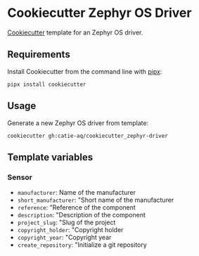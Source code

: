 # Cookiecutter Zephyr OS Driver

[Cookiecutter](https://github.com/audreyr/cookiecutter) template for an Zephyr OS driver.

## Requirements

Install Cookiecutter from the command line with [pipx](https://pypa.github.io/pipx/):

```shell
pipx install cookiecutter
```

## Usage

Generate a new Zephyr OS driver from template:

```shell
cookiecutter gh:catie-aq/cookiecutter_zephyr-driver
```

## Template variables

### Sensor
- `manufacturer`: Name of the manufacturer
- `short_manufacturer`: "Short name of the manufacturer
- `reference`: "Reference of the component
- `description`: "Description of the component
- `project_slug`: "Slug of the project
- `copyright_holder`: "Copyright holder
- `copyright_year`: "Copyright year
- `create_repository`: "Initialize a git repository
